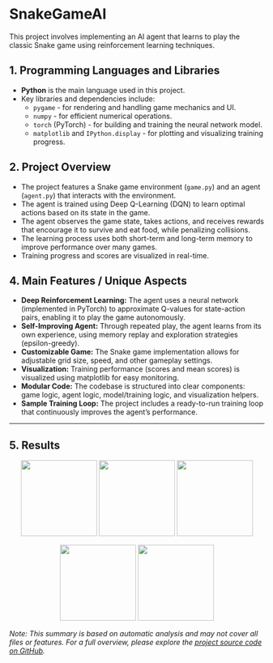 # SnakeGameAI

This project involves implementing an AI agent that learns to play the classic Snake game using reinforcement learning techniques.

## 1. Programming Languages and Libraries

- **Python** is the main language used in this project.
- Key libraries and dependencies include:
  - `pygame` - for rendering and handling game mechanics and UI.
  - `numpy` - for efficient numerical operations.
  - `torch` (PyTorch) - for building and training the neural network model.
  - `matplotlib` and `IPython.display` - for plotting and visualizing training progress.

## 2. Project Overview

- The project features a Snake game environment (`game.py`) and an agent (`agent.py`) that interacts with the environment.
- The agent is trained using Deep Q-Learning (DQN) to learn optimal actions based on its state in the game.
- The agent observes the game state, takes actions, and receives rewards that encourage it to survive and eat food, while penalizing collisions.
- The learning process uses both short-term and long-term memory to improve performance over many games.
- Training progress and scores are visualized in real-time.

## 4. Main Features / Unique Aspects

- **Deep Reinforcement Learning:** The agent uses a neural network (implemented in PyTorch) to approximate Q-values for state-action pairs, enabling it to play the game autonomously.
- **Self-Improving Agent:** Through repeated play, the agent learns from its own experience, using memory replay and exploration strategies (epsilon-greedy).
- **Customizable Game:** The Snake game implementation allows for adjustable grid size, speed, and other gameplay settings.
- **Visualization:** Training performance (scores and mean scores) is visualized using matplotlib for easy monitoring.
- **Modular Code:** The codebase is structured into clear components: game logic, agent logic, model/training logic, and visualization helpers.
- **Sample Training Loop:** The project includes a ready-to-run training loop that continuously improves the agent’s performance.

---

## 5. Results

<p align="center">
  <img src=![Screenshot (90)_](https://github.com/user-attachments/assets/43ce6b9b-a991-46eb-9535-e39467e9aba6)
   height="150"/>
  <img src=![Screenshot (91)](https://github.com/user-attachments/assets/8f5cc56f-8f06-44dc-ab77-b6dba0f642c9)
   height="150"/>
  <img src=![Screenshot (90)](https://github.com/user-attachments/assets/ebaa733d-fae1-4ea3-a6a2-ba835a22b1b5)
   height="150"/>
</p>

<p align="center">
  <img src=![Figure_1_1](https://github.com/user-attachments/assets/0e3602c9-590d-4128-86b6-887362558e6a) height="150"/>
  <img src=![Figure_1](https://github.com/user-attachments/assets/9d450144-f85c-43fa-b574-3c03fe595a97) height="150"/>
</p>

*Note: This summary is based on automatic analysis and may not cover all files or features. For a full overview, please explore the [project source code on GitHub](https://github.com/D18hr-uv/SnakeGameAI).*
